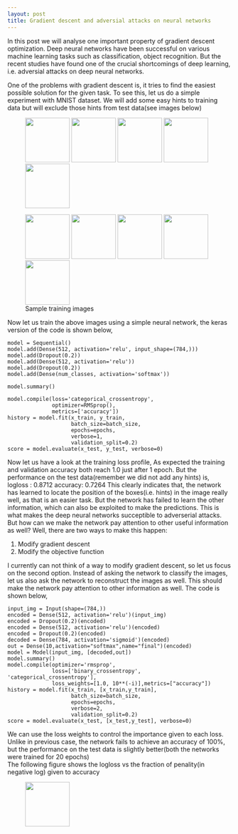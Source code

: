 ```yaml
---
layout: post
title: Gradient descent and adversial attacks on neural networks  
---
```

In this post we will analyse one important property of gradient descent optimization. Deep neural networks have been successful
on various machine learning tasks such as classification, object recognition. But the recent studies have found one of the crucial shortcomings of deep learning, i.e. adversial attacks on deep neural networks. 

One of the problems with gradient descent is, it tries to find the easiest possible solution for the given task. To see this, let us do a simple experiment with MNIST dataset. We will add some easy hints to training data but will exclude those hints from test data(see images below)
<figure class="half">
	<img src="https://sai19.github.io/images/img_0.jpg" height="100" width="100">
	<img src="https://sai19.github.io/images/img_1.jpg" height="100" width="100">
	<img src="https://sai19.github.io/images/img_2.jpg" height="100" width="100">
	<img src="https://sai19.github.io/images/img_3.jpg" height="100" width="100">
	<img src="https://sai19.github.io/images/img_4.jpg" height="100" width="100">
</figure>
<figure class="half">
	<img src="https://sai19.github.io/images/img_5.jpg" height="100" width="100">
	<img src="https://sai19.github.io/images/img_6.jpg" height="100" width="100">
	<img src="https://sai19.github.io/images/img_7.jpg" height="100" width="100">
	<img src="https://sai19.github.io/images/img_8.jpg" height="100" width="100">
	<img src="https://sai19.github.io/images/img_9.jpg" height="100" width="100">
	<figcaption>Sample training images</figcaption>
</figure>

Now let us train the above images using a simple neural network, the keras version of the code is shown below,
```
model = Sequential()
model.add(Dense(512, activation='relu', input_shape=(784,)))
model.add(Dropout(0.2))
model.add(Dense(512, activation='relu'))
model.add(Dropout(0.2))
model.add(Dense(num_classes, activation='softmax'))

model.summary()

model.compile(loss='categorical_crossentropy',
              optimizer=RMSprop(),
              metrics=['accuracy'])
history = model.fit(x_train, y_train,
                    batch_size=batch_size,
                    epochs=epochs,
                    verbose=1,
                    validation_split=0.2)
score = model.evaluate(x_test, y_test, verbose=0)

```
Now let us have a look at the training loss profile, As expected the training and validation accuracy both reach 1.0 just after 
1 epoch. But the performance on the test data(remember we did not add any hints) is,
logloss : 0.8712
accuracy: 0.7264
This clearly indicates that, the network has learned to locate the position of the boxes(i.e. hints) in the image really well, as that is an easier task. But the network has failed to learn the other information, which can also be exploited to 
make the predictions. This is what makes the deep neural networks succeptible to adverserial attacks.
But how can we make the network pay attention to other useful information as well?
Well, there are two ways to make this happen:
1. Modify gradient descent
2. Modify the objective function

I currently can not think of a way to modify gradient descent, so let us focus on the second option. Instead of asking the network to classify the images, let us also ask the network to reconstruct the images as well. This should make the network pay attention to other information as well. The code is shown below,
```
input_img = Input(shape=(784,))
encoded = Dense(512, activation='relu')(input_img)
encoded = Dropout(0.2)(encoded)
encoded = Dense(512, activation='relu')(encoded)
encoded = Dropout(0.2)(encoded)
decoded = Dense(784, activation='sigmoid')(encoded)
out = Dense(10,activation="softmax",name="final")(encoded)
model = Model(input_img, [decoded,out])
model.summary()
model.compile(optimizer='rmsprop', 
              loss=['binary_crossentropy', 'categorical_crossentropy'],
              loss_weights=[1.0, 10**(-i)],metrics=["accuracy"])
history = model.fit(x_train, [x_train,y_train],
                    batch_size=batch_size,
                    epochs=epochs,
                    verbose=2,
                    validation_split=0.2)
score = model.evaluate(x_test, [x_test,y_test], verbose=0)

```
We can use the loss weights to control the importance given to each loss. Unlike in previous case, the network fails to
achieve an accuracy of 100%, but the performance on the test data is slightly better(both the networks were trained for 20 epochs)  
The following figure shows the logloss vs the fraction of penality(in negative log) given to accuracy
<figure class="half">
	<img src="https://sai19.github.io/images/Figure_1.png" height="100" width="100">
</figure>



